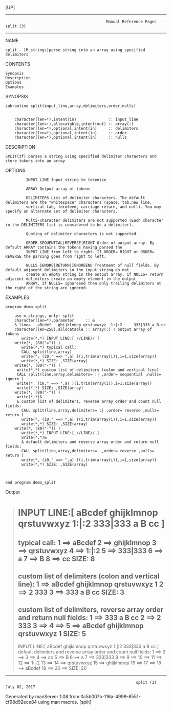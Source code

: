 [UP]

-----------------------------------------------------------------------------------------------------------------------------------
                                                Manual Reference Pages  - split (3)
-----------------------------------------------------------------------------------------------------------------------------------
                                                                 
NAME

    split - [M_strings]parse string into an array using specified delimiters

CONTENTS

    Synopsis
    Description
    Options
    Examples

SYNOPSIS

    subroutine split(input_line,array,delimiters,order,nulls)


        character(len=*),intent(in)              :: input_line
        character(len=:),allocatable,intent(out) :: array(:)
        character(len=*),optional,intent(in)     :: delimiters
        character(len=*),optional,intent(in)     :: order
        character(len=*),optional,intent(in)     :: nulls



DESCRIPTION

    SPLIT(3f) parses a string using specified delimiter characters and store tokens into an array

OPTIONS

             INPUT_LINE Input string to tokenize

             ARRAY Output array of tokens

             DELIMITERS List of delimiter characters. The default delimiters are the "whitespace" characters (space, tab,new line,
             vertical tab, formfeed, carriage return, and null). You may specify an alternate set of delimiter characters.

             Multi-character delimiters are not supported (Each character in the DELIMITERS list is considered to be a delimiter).

             Quoting of delimiter characters is not supported.

             ORDER SEQUENTIAL|REVERSE|RIGHT Order of output array. By default ARRAY contains the tokens having parsed the
             INPUT_LINE from left to right. If ORDER= RIGHT or ORDER= REVERSE the parsing goes from right to left.

             NULLS IGNORE|RETURN|IGNOREEND Treatment of null fields. By default adjacent delimiters in the input string do not
             create an empty string in the output array. if NULLS= return adjacent delimiters create an empty element in the output
             ARRAY. If NULLS= ignoreend then only trailing delimiters at the right of the string are ignored.

EXAMPLES

    program demo_split

        use m_strings, only: split
        character(len=*),parameter     :: &
        & line=   aBcdef   ghijklmnop qrstuvwxyz  1:|:2     333|333 a B cc     
        character(len=256),allocatable :: array(:) ! output array of tokens
           write(*,*) INPUT LINE:[ //LINE// ] 
        write(*, (80("=")) )
           write(*,*) typical call: 
           CALL split(line,array)
           write(*, (i0," ==> ",a) )(i,trim(array(i)),i=1,size(array))
           write(*,*) SIZE: ,SIZE(array)
        write(*, (80("-")) )
         write(*,*) custom list of delimiters (colon and vertical line): 
         CALL split(line,array,delimiters= :| ,order= sequential ,nulls= ignore )
         write(*, (i0," ==> ",a) )(i,trim(array(i)),i=1,size(array))
         write(*,*) SIZE: ,SIZE(array)
        write(*, (80("-")) )
         write(*,*)&
         & custom list of delimiters, reverse array order and count null fields: 
           CALL split(line,array,delimiters= :| ,order= reverse ,nulls= return )
           write(*, (i0," ==> ",a) )(i,trim(array(i)),i=1,size(array))
           write(*,*) SIZE: ,SIZE(array)
        write(*, (80("-")) )
           write(*,*) INPUT LINE:[ //LINE// ] 
           write(*,*)&
           & default delimiters and reverse array order and return null fields: 
           CALL split(line,array,delimiters=  ,order= reverse ,nulls= return )
           write(*, (i0," ==> ",a) )(i,trim(array(i)),i=1,size(array))
           write(*,*) SIZE: ,SIZE(array)



    end program demo_split

Output

   > INPUT LINE:[  aBcdef   ghijklmnop qrstuvwxyz  1:|:2     333|333 a B cc    ]
   > ===========================================================================
   >  typical call:
   > 1 ==> aBcdef
   > 2 ==> ghijklmnop
   > 3 ==> qrstuvwxyz
   > 4 ==> 1:|:2
   > 5 ==> 333|333
   > 6 ==> a
   > 7 ==> B
   > 8 ==> cc
   >  SIZE:           8
   > --------------------------------------------------------------------------
   >  custom list of delimiters (colon and vertical line):
   > 1 ==>   aBcdef   ghijklmnop qrstuvwxyz  1
   > 2 ==> 2     333
   > 3 ==> 333 a B cc
   >  SIZE:           3
   > --------------------------------------------------------------------------
   >  custom list of delimiters, reverse array order and return null fields:
   > 1 ==> 333 a B cc
   > 2 ==> 2     333
   > 3 ==>
   > 4 ==>
   > 5 ==>   aBcdef   ghijklmnop qrstuvwxyz  1
   >  SIZE:           5
   > --------------------------------------------------------------------------
   >  INPUT LINE:[  aBcdef   ghijklmnop qrstuvwxyz  1:|:2     333|333 a B cc    ]
   >  default delimiters and reverse array order and count null fields:
   > 1 ==>
   > 2 ==>
   > 3 ==>
   > 4 ==> cc
   > 5 ==> B
   > 6 ==> a
   > 7 ==> 333|333
   > 8 ==>
   > 9 ==>
   > 10 ==>
   > 11 ==>
   > 12 ==> 1:|:2
   > 13 ==>
   > 14 ==> qrstuvwxyz
   > 15 ==> ghijklmnop
   > 16 ==>
   > 17 ==>
   > 18 ==> aBcdef
   > 19 ==>
   > 20 ==>
   >  SIZE:          20

-----------------------------------------------------------------------------------------------------------------------------------

                                                             split (3)                                                July 02, 2017

Generated by manServer 1.08 from 0c5b007b-116a-4998-8551-cf98d92ece84 using man macros.
                                                              [split]
